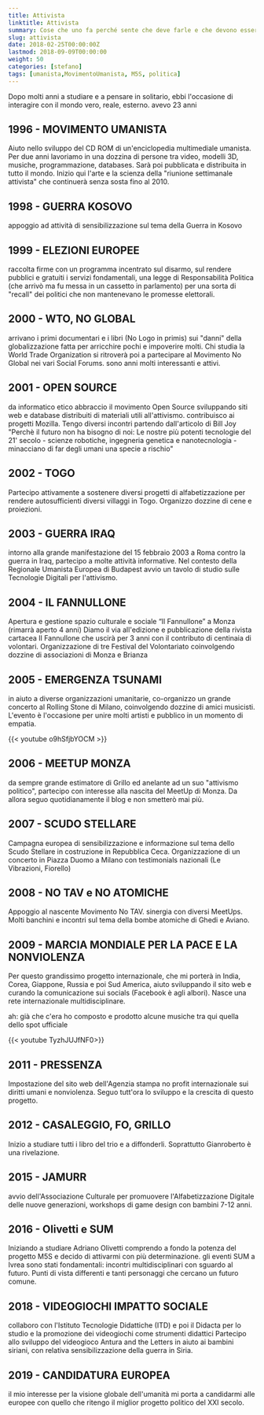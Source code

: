 ```yaml
---
title: Attivista
linktitle: Attivista
summary: Cose che uno fa perché sente che deve farle e che devono essere fatte
slug: attivista
date: 2018-02-25T00:00:00Z
lastmod: 2018-09-09T00:00:00
weight: 50
categories: [stefano]
tags: [umanista,MovimentoUmanista, M5S, politica]
---
```

Dopo molti anni a studiare e a pensare in solitario, ebbi l'occasione di interagire con il mondo vero, reale, esterno. avevo 23 anni

## 1996 - MOVIMENTO UMANISTA
Aiuto nello sviluppo del CD ROM di un'enciclopedia multimediale umanista.
Per due anni lavoriamo in una dozzina di persone tra video, modelli 3D, musiche, programmazione, databases. Sarà poi pubblicata e distribuita in tutto il mondo.
Inizio qui l'arte e la scienza della "riunione settimanale attivista" che continuerà senza sosta fino al 2010.

## 1998 - GUERRA KOSOVO
appoggio ad attività di sensibilizzazione sul tema della Guerra in Kosovo

## 1999 - ELEZIONI EUROPEE
raccolta firme con un programma incentrato sul disarmo, sul rendere pubblici e gratuiti i servizi fondamentali, una legge di Responsabilità Politica (che arrivò ma fu messa in un cassetto in parlamento) per una sorta di "recall" dei politici che non mantenevano le promesse elettorali.

## 2000 - WTO, NO GLOBAL
arrivano i primi documentari e i libri (No Logo in primis) sui "danni" della globalizzazione fatta per arricchire pochi e impoverire molti. Chi studia la World Trade Organization si ritroverà poi a partecipare al Movimento No Global nei vari Social Forums. sono anni molti interessanti e attivi.

## 2001 - OPEN SOURCE 
da informatico etico abbraccio il movimento Open Source sviluppando siti web e database distribuiti di materiali utili all'attivismo. contribuisco ai progetti Mozilla.
Tengo diversi incontri partendo dall'articolo di Bill Joy "Perchè il futuro non ha bisogno di noi: Le nostre più potenti tecnologie del 21' secolo - scienze robotiche, ingegneria genetica e nanotecnologia - minacciano di far degli umani una specie a rischio"

## 2002 - TOGO
Partecipo attivamente a sostenere diversi progetti di alfabetizzazione per rendere autosufficienti diversi villaggi in Togo. Organizzo dozzine di cene e proiezioni.

## 2003 - GUERRA IRAQ
intorno alla grande manifestazione del 15 febbraio 2003 a Roma contro la guerra in Iraq, partecipo a molte attività informative.
Nel contesto della Regionale Umanista Europea di Budapest avvio un tavolo di studio sulle Tecnologie Digitali per l'attivismo.

## 2004 - IL FANNULLONE
Apertura e gestione spazio culturale e sociale “Il Fannullone” a Monza (rimarrà aperto 4 anni)
Diamo il via all'edizione e pubblicazione della rivista cartacea Il Fannullone che uscirà per 3 anni con il contributo di centinaia di volontari.
Organizzazione di tre Festival del Volontariato coinvolgendo dozzine di associazioni di Monza e Brianza

## 2005 - EMERGENZA TSUNAMI
in aiuto a diverse organizzazioni umanitarie, co-organizzo un grande concerto al Rolling Stone di Milano, coinvolgendo dozzine di amici musicisti. L'evento è l'occasione per unire molti artisti e pubblico in un momento di empatia.

{{< youtube o9hSfjbYOCM >}}

## 2006 - MEETUP MONZA
da sempre grande estimatore di Grillo ed anelante ad un suo "attivismo politico", partecipo con interesse alla nascita del MeetUp di Monza.
Da allora seguo quotidianamente il blog e non smetterò mai più.

## 2007 - SCUDO STELLARE
Campagna europea di sensibilizzazione e informazione sul tema dello Scudo Stellare in costruzione in Repubblica Ceca. Organizzazione di un concerto in Piazza Duomo a Milano con testimonials nazionali (Le Vibrazioni, Fiorello)

## 2008 - NO TAV e NO ATOMICHE
Appoggio al nascente Movimento No TAV. sinergia con diversi MeetUps.
Molti banchini e incontri sul tema della bombe atomiche di Ghedi e Aviano.

## 2009 - MARCIA MONDIALE PER LA PACE E LA NONVIOLENZA
Per questo grandissimo progetto internazionale, che mi porterà in India, Corea, Giappone, Russia e poi Sud America, aiuto sviluppando il sito web e curando la comunicazione sui socials (Facebook è agli albori). Nasce una rete internazionale multidisciplinare.

ah: già che c'era ho composto e prodotto alcune musiche tra qui quella dello spot ufficiale

{{< youtube TyzhJUJfNF0>}}

## 2011 - PRESSENZA
Impostazione del sito web dell'Agenzia stampa no profit internazionale sui diritti umani e nonviolenza. Seguo tutt'ora lo sviluppo e la crescita di questo progetto.

## 2012 - CASALEGGIO, FO, GRILLO
Inizio a studiare tutti i libro del trio e a diffonderli. Soprattutto Gianroberto è una rivelazione.

## 2015 - JAMURR
avvio dell'Associazione Culturale per promuovere l'Alfabetizzazione Digitale delle nuove generazioni, workshops di game design con bambini 7-12 anni.

## 2016 - Olivetti e SUM
Iniziando a studiare Adriano Olivetti comprendo a fondo la potenza del progetto M5S e decido di attivarmi con più determinazione.
gli eventi SUM a Ivrea sono stati fondamentali: incontri multidisciplinari con sguardo al futuro. Punti di vista differenti e tanti personaggi che cercano un futuro comune.

## 2018 - VIDEOGIOCHI IMPATTO SOCIALE
collaboro con l'Istituto Tecnologie Didattiche (ITD) e poi il Didacta per lo studio e la promozione dei videogiochi come strumenti didattici
Partecipo allo sviluppo del videogioco Antura and the Letters in aiuto ai bambini siriani, con relativa sensibilizzazione della guerra in Siria.

## 2019 - CANDIDATURA EUROPEA
il mio interesse per la visione globale dell'umanità mi porta a candidarmi alle europee con quello che ritengo il miglior progetto politico del XXI secolo.
